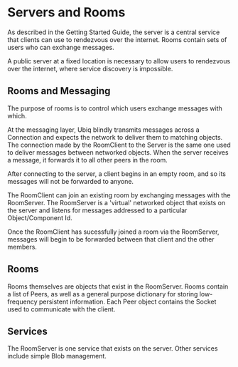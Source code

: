# Servers and Rooms

As described in the Getting Started Guide, the server is a central service that clients can use to rendezvous over the internet. Rooms contain sets of users who can exchange messages.

A public server at a fixed location is necessary to allow users to rendezvous over the internet, where service discovery is impossible.

## Rooms and Messaging

The purpose of rooms is to control which users exchange messages with which.

At the messaging layer, Ubiq blindly transmits messages across a Connection and expects the network to deliver them to matching objects. The connection made by the RoomClient to the Server is the same one used to deliver messages between networked objects. When the server receives a message, it forwards it to all other peers in the room.

After connecting to the server, a client begins in an empty room, and so its messages will not be forwarded to anyone.

The RoomClient can join an existing room by exchanging messages with the RoomServer. The RoomServer is a 'virtual' networked object that exists on the server and listens for messages addressed to a particular Object/Component Id.

Once the RoomClient has sucessfully joined a room via the RoomServer, messages will begin to be forwarded between that client and the other members.

## Rooms

Rooms themselves are objects that exist in the RoomServer. Rooms contain a list of Peers, as well as a general purpose dictionary for storing low-frequency persistent information. Each Peer object contains the Socket used to communicate with the client.

## Services

The RoomServer is one service that exists on the server. Other services include simple Blob management.